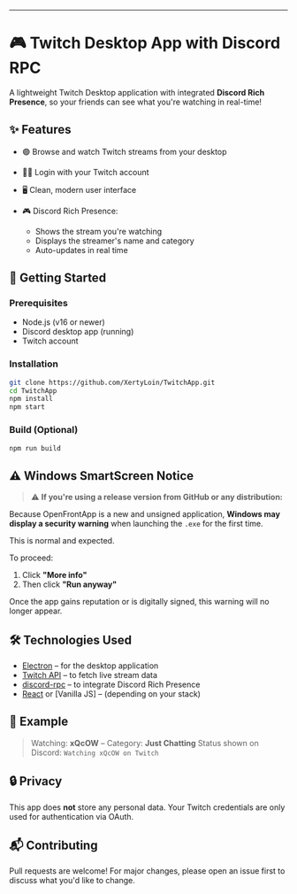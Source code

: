 ---

# 🎮 Twitch Desktop App with Discord RPC

A lightweight Twitch Desktop application with integrated **Discord Rich Presence**, so your friends can see what you're watching in real-time!

## ✨ Features

* 🟣 Browse and watch Twitch streams from your desktop
* 🧑‍💻 Login with your Twitch account
* 🖥️ Clean, modern user interface
* 🎮 Discord Rich Presence:

  * Shows the stream you're watching
  * Displays the streamer's name and category
  * Auto-updates in real time

## 🚀 Getting Started

### Prerequisites

* Node.js (v16 or newer)
* Discord desktop app (running)
* Twitch account

### Installation

```bash
git clone https://github.com/XertyLoin/TwitchApp.git
cd TwitchApp
npm install
npm start
```

### Build (Optional)

```bash
npm run build
```

## ⚠ Windows SmartScreen Notice

> ⚠ **If you're using a release version from GitHub or any distribution:**

Because OpenFrontApp is a new and unsigned application, **Windows may display a security warning** when launching the `.exe` for the first time.

This is normal and expected.

To proceed:

1. Click **"More info"**
2. Then click **"Run anyway"**

Once the app gains reputation or is digitally signed, this warning will no longer appear.


## 🛠️ Technologies Used

* [Electron](https://www.electronjs.org/) – for the desktop application
* [Twitch API](https://dev.twitch.tv/docs/) – to fetch live stream data
* [discord-rpc](https://www.npmjs.com/package/discord-rpc) – to integrate Discord Rich Presence
* [React](https://reactjs.org/) or \[Vanilla JS] – (depending on your stack)

## 📸 Example

> Watching: **xQcOW** – Category: **Just Chatting**
> Status shown on Discord: `Watching xQcOW on Twitch`

## 🔒 Privacy

This app does **not** store any personal data. Your Twitch credentials are only used for authentication via OAuth.

## 📬 Contributing

Pull requests are welcome! For major changes, please open an issue first to discuss what you'd like to change.
